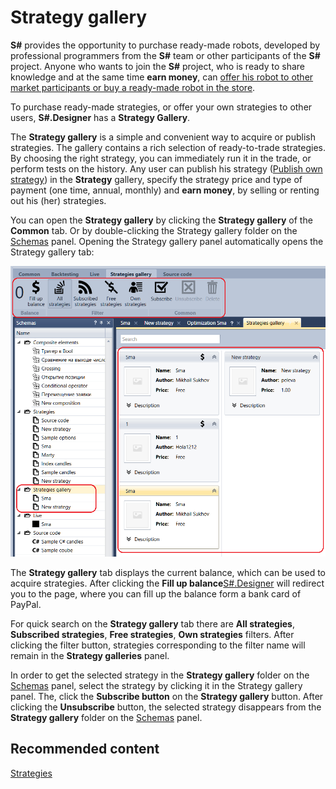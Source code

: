 # Strategy gallery

**S\#** provides the opportunity to purchase ready\-made robots, developed by professional programmers from the **S\#** team or other participants of the **S\#** project. Anyone who wants to join the **S\#** project, who is ready to share knowledge and at the same time **earn money**, can [offer his robot to other market participants or buy a ready\-made robot in the store](https://stocksharp.com/robot/). 

To purchase ready\-made strategies, or offer your own strategies to other users, **S\#.Designer** has a **Strategy Gallery**.

The **Strategy gallery** is a simple and convenient way to acquire or publish strategies. The gallery contains a rich selection of ready\-to\-trade strategies. By choosing the right strategy, you can immediately run it in the trade, or perform tests on the history. Any user can publish his strategy ([Publish own strategy](Designer_Gallery_publish.md)) in the **Strategy** gallery, specify the strategy price and type of payment (one time, annual, monthly) and **earn money**, by selling or renting out his (her) strategies.

You can open the **Strategy gallery** by clicking the **Strategy gallery** of the **Common** tab. Or by double\-clicking the Strategy gallery folder on the [Schemas](Designer_Panel_Schemas.md) panel. Opening the Strategy gallery panel automatically opens the Strategy gallery tab:

![Designer The gallery of strategies 00](../images/Designer_gallery_of_strategies_00.png)

The **Strategy gallery** tab displays the current balance, which can be used to acquire strategies. After clicking the **Fill up balance**[S\#.Designer](Designer.md) will redirect you to the page, where you can fill up the balance form a bank card of PayPal.

For quick search on the **Strategy gallery** tab there are **All strategies**, **Subscribed strategies**, **Free strategies**, **Own strategies** filters. After clicking the filter button, strategies corresponding to the filter name will remain in the **Strategy galleries** panel.

In order to get the selected strategy in the **Strategy gallery** folder on the [Schemas](Designer_Panel_Schemas.md) panel, select the strategy by clicking it in the Strategy gallery panel. The, click the **Subscribe button** on the **Strategy gallery** button. After clicking the **Unsubscribe** button, the selected strategy disappears from the **Strategy gallery** folder on the [Schemas](Designer_Panel_Schemas.md) panel.

## Recommended content

[Strategies](Designer_Creation_strategy.md)
